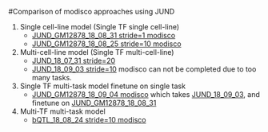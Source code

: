 #Comparison of modisco approaches using JUND 
1. Single cell-line model (Single TF single cell-line) 
   - [JUND_GM12878_18_08_31 stride=1 modisco](../JUND_GM12878_18_08_31/modisco.run1/tfmodisco-visualization-JUND-GM12878.ipynb)
   - [JUND_GM12878_18_08_25 stride=10 modisco](../JUND_GM12878_18_08_25/modisco.run1/tfmodisco-visualization-JUND-GM12878.ipynb)
2. Multi-cell-line model (Single TF multi-cell-line)
   - [JUND_18_07_31 stride=20](../JUND_18_07_31)
   - [JUND_18_09_03 stride=10](../JUND_18_09_03) modisco can not be completed due to too many tasks.
3. Single TF multi-task model finetune on single task 
   - [JUND_GM12878_18_09_04 modisco](modisco.run1/tfmodisco-visualization-JUND-GM12878.ipynb) which takes [JUND_18_09_03](../JUND_18_09_03), and finetune on [JUND_GM12878_18_08_31](../JUND_GM12878_18_08_31) 
4. Multi-TF multi-task model 
   - [bQTL_18_08_24 stride=10 modisco](../../bQTL/bQTL_18_08_24/modisco.run2/tfmodisco-visualization-bQTL-GM12878.ipynb)
